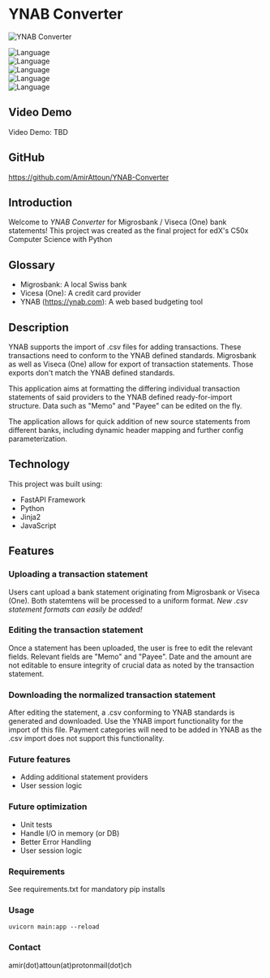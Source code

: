 # YNAB Converter

![YNAB Converter](https://i.ibb.co/B2pTt7p/YNAB.png)

![Language](https://img.shields.io/badge/language-python-green)\
![Language](https://img.shields.io/badge/language-fastapi-white)\
![Language](https://img.shields.io/badge/language-html-blue)\
![Language](https://img.shields.io/badge/language-jinja2-black)\
![Language](https://img.shields.io/badge/language-javascript-pink)


## Video Demo
Video Demo:  TBD

## GitHub
https://github.com/AmirAttoun/YNAB-Converter

## Introduction
Welcome to *YNAB Converter* for Migrosbank / Viseca (One) bank statements!
This project was created as the final project for edX's C50x Computer Science with Python


## Glossary
- Migrosbank: A local Swiss bank
- Vicesa (One): A credit card provider
- YNAB (https://ynab.com): A web based budgeting tool

## Description
YNAB supports the import of .csv files for adding transactions.
These transactions need to conform to the YNAB defined standards.
Migrosbank as well as Viseca (One) allow for export of transaction statements.
Those exports don't match the YNAB defined standards.

This application aims at formatting the differing individual transaction statements of said providers
to the YNAB defined ready-for-import structure.
Data such as "Memo" and "Payee" can be edited on the fly.

The application allows for quick addition of new source statements from different banks, including dynamic header mapping and further config parameterization.

## Technology
This project was built using:
- FastAPI Framework
- Python
- Jinja2
- JavaScript

## Features

### Uploading a transaction statement
Users cant upload a bank statement originating from Migrosbank or Viseca (One).
Both statemtens will be processed to a uniform format.
*New .csv statement formats can easily be added!*

### Editing the transaction statement
Once a statement has been uploaded, the user is free to edit the relevant fields.
Relevant fields are "Memo" and "Payee". Date and the amount are not editable to ensure integrity of crucial data as noted by the transaction statement.

### Downloading the normalized transaction statement
After editing the statement, a .csv conforming to YNAB standards is generated and downloaded.
Use the YNAB import functionality for the import of this file.
Payment categories will need to be added in YNAB as the .csv import does not support this functionality.

### Future features 
- Adding additional statement providers
- User session logic

### Future optimization
- Unit tests
- Handle I/O in memory (or DB)
- Better Error Handling
- User session logic

### Requirements
See requirements.txt for mandatory pip installs

### Usage
```
uvicorn main:app --reload
```

### Contact
amir(dot)attoun(at)protonmail(dot)ch